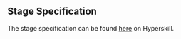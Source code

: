 ## Stage Specification

The stage specification can be found [here](https://hyperskill.org/projects/42/stages/227/implement) on Hyperskill.
